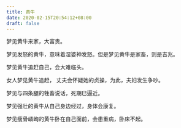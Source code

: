 ```yaml
---
title: 黄牛
date: 2020-02-15T20:54:12+08:00
draft: false
---
```


梦见黄牛来家，大富贵。

梦见发怒的黄牛，意味着湿婆神发怒。但是梦见黄牛是家畜，则是吉兆。

梦见黄牛追赶自己，会大难临头。

女人梦见黄牛追赶， 丈夫会怀疑她的贞操，为此，夫妇发生争吵。

梦见与四条腿的牲畜说话，死期巳逼近。

梦见强壮的黄牛从自己身边经过，身体会康复。

梦见瘦骨嶙峋的黄牛卧在自己面前，会患重病，卧床不起。